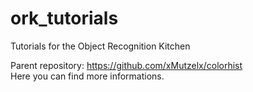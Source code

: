 # ork_tutorials
Tutorials for the Object Recognition Kitchen


Parent repository: https://github.com/xMutzelx/colorhist <br/>
Here you can find more informations.

